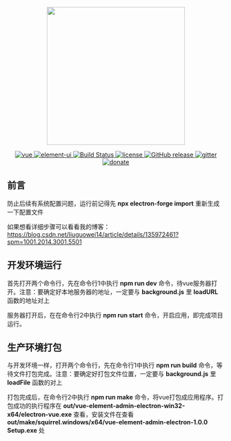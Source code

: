 <p align="center">
  <img width="320" src="https://wpimg.wallstcn.com/ecc53a42-d79b-42e2-8852-5126b810a4c8.svg">
</p>

<p align="center">
  <a href="https://github.com/vuejs/vue">
    <img src="https://img.shields.io/badge/vue-2.6.10-brightgreen.svg" alt="vue">
  </a>
  <a href="https://github.com/ElemeFE/element">
    <img src="https://img.shields.io/badge/element--ui-2.7.0-brightgreen.svg" alt="element-ui">
  </a>
  <a href="https://travis-ci.org/PanJiaChen/vue-element-admin" rel="nofollow">
    <img src="https://travis-ci.org/PanJiaChen/vue-element-admin.svg?branch=master" alt="Build Status">
  </a>
  <a href="https://github.com/liuguowei4/vue-element-admin-electron/blob/master/LICENSE">
    <img src="https://img.shields.io/github/license/mashape/apistatus.svg" alt="license">
  </a>
  <a href="https://github.com/liuguowei4/vue-element-admin-electron/releases">
    <img src="https://img.shields.io/github/release/PanJiaChen/vue-element-admin.svg" alt="GitHub release">
  </a>
  <a href="https://gitter.im/vue-element-admin/discuss">
    <img src="https://badges.gitter.im/Join%20Chat.svg" alt="gitter">
  </a>
  <a href="https://panjiachen.github.io/vue-element-admin-site/donate">
    <img src="https://img.shields.io/badge/%24-donate-ff69b4.svg" alt="donate">
  </a>
</p>


## 前言
防止后续有系统配置问题，运行前记得先 **npx electron-forge import** 重新生成一下配置文件

如果想看详细步骤可以看看我的博客：https://blog.csdn.net/liuguowei14/article/details/135972461?spm=1001.2014.3001.5501

## 开发环境运行
首先打开两个命令行，先在命令行1中执行 **npm run dev** 命令，待vue服务器打开。注意：要确定好本地服务器的地址，一定要与 **background.js** 里 **loadURL** 函数的地址对上

服务器打开后，在在命令行2中执行 **npm run start** 命令，开启应用，即完成项目运行。

## 生产环境打包
与开发环境一样，打开两个命令行，先在命令行1中执行 **npm run build** 命令，等待文件打包完成。注意：要确定好打包文件位置，一定要与 **background.js** 里**loadFile** 函数的对上

打包完成后，在命令行2中执行 **npm run make** 命令，将vue打包成应用程序。打包成功的执行程序在 **out/vue-element-admin-electron-win32-x64/electron-vue.exe** 查看，安装文件在查看 **out/make/squirrel.windows/x64/vue-element-admin-electron-1.0.0 Setup.exe** 处
